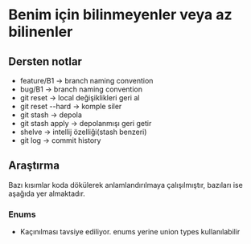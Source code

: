 # Benim için bilinmeyenler veya az bilinenler

## Dersten notlar
- feature/B1 -> branch naming convention
- bug/B1 -> branch naming convention
- git reset -> local değişiklikleri geri al
- git reset --hard -> komple siler
- git stash -> depola
- git stash apply -> depolanmışı geri getir
- shelve -> intellij özelliği(stash benzeri)
- git log -> commit history

## Araştırma
Bazı kısımlar koda dökülerek anlamlandırılmaya çalışılmıştır, bazıları ise aşağıda yer almaktadır.

### Enums
- Kaçınılması tavsiye ediliyor. enums yerine union types kullanılabilir